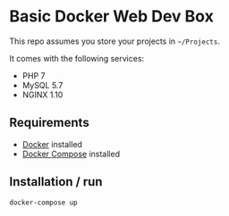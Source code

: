 # Basic Docker Web Dev Box

This repo assumes you store your projects in  `~/Projects`.

It comes with the following services:

- PHP 7
- MySQL 5.7
- NGINX 1.10

##  Requirements

- [Docker](https://docs.docker.com/engine/installation/) installed
- [Docker Compose](https://docs.docker.com/compose/install/) installed

## Installation / run

```bash
docker-compose up
```
